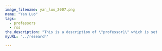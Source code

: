 ```yaml
---
image_filename: yan_luo_2007.png
name: "Yan Luo"
tags:
  - professors
  - rss
the_description: "This is a description of \"professor1\" which is set to Professor Yan Luo."
myURL: '../research'

---
```

